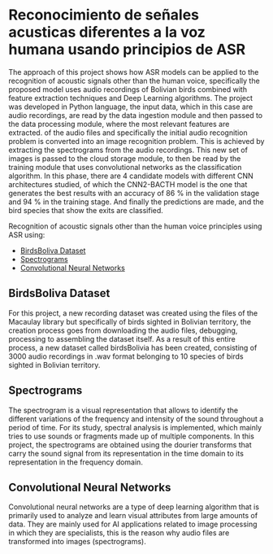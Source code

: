 # Reconocimiento de señales acusticas diferentes a la voz humana usando principios de ASR


The approach of this project shows how ASR models can be applied to the recognition of acoustic signals other than the human voice, specifically the proposed model uses audio recordings of
Bolivian birds combined with feature extraction techniques and Deep Learning algorithms. The project was developed in Python language, the input data, which in this case are audio recordings,
are read by the data ingestion module and then passed to the data processing module, where the most relevant features are extracted. of the audio files and specifically the initial audio recognition problem is converted into an image recognition problem. This is achieved by extracting the spectrograms from the audio recordings. This new set of images is passed to the cloud storage module, to then be read by the training module that uses convolutional networks as the classification algorithm. In this phase, there are 4 candidate models with different CNN architectures studied, of which the CNN2-BACTH model is the one that generates the best results with an accuracy of 86 % in the validation stage and 94 % in the training stage. And finally the predictions are made, and the bird species that show the exits are classified.

Recognition of acoustic signals other than the human voice principles using ASR using:

- [BirdsBoliva Dataset](#birdsBolivia)
- [Spectrograms](#Spectrograms)
- [Convolutional Neural Networks](#CNN)


## BirdsBoliva Dataset

For this project, a new recording dataset was created using the files of the Macaulay library but specifically of birds sighted in Bolivian territory, the creation process goes from downloading the audio files, debugging, processing to assembling the dataset itself.  As a result of this entire process, a new dataset called birdsBolivia has been created, consisting of 3000 audio recordings in .wav format belonging to 10 species of birds sighted in Bolivian territory.

## Spectrograms

The spectrogram is a visual representation that allows to identify the different variations of the frequency and intensity of the sound throughout a period of time. For its study, spectral analysis is implemented, which mainly tries to use sounds or fragments made up of multiple components.
In this project, the spectrograms are obtained using the dourier transforms that carry the sound signal from its representation in the time domain to its representation in the frequency domain.
 

## Convolutional Neural Networks

Convolutional neural networks are a type of deep learning algorithm that is primarily used to analyze and learn visual attributes from large amounts of data. They are mainly used for AI applications related to image processing in which they are specialists, this is the reason why audio files are transformed into images (spectrograms).

<!--
## Licencia

La última sección de un archivo README de alta calidad es la licencia. Esto permite que otros desarrolladores sepan lo que pueden y no pueden hacer con su proyecto. Si necesita ayuda para elegir una licencia, consulte [https://choosealicense.com/](https://choosealicense.com/).

---

🏆 Las secciones anteriores son lo mínimo indispensable y su proyecto determinará finalmente el contenido de este documento. También puede considerar agregar las siguientes secciones.

## Insignias

![badmath](https://img.shields.io/github/languages/top/nielsenjared/badmath)

Las insignias en sí mismas no son necesarias, pero demuestran un crédito callejero. Las insignias permiten a otros desarrolladores saber que usted sabe lo que está haciendo. Eche un vistazo a las insignias presentadas por [shields.io](https://shields.io/). Es posible que no comprenda lo que todas ellas representan ahora, pero lo comprenderá con el tiempo.

## Funciones

Si su proyecto tiene muchas funciones, enumérelas aquí.

## Cómo contribuir

Si creó una aplicación o paquete, y desea que otros desarrolladores contribuyan con ella, puede incluir directrices sobre cómo hacerlo. El [Pacto de colaboradores](https://www.contributor-covenant.org/) es un estándar de la industria, pero siempre puede redactar el suyo si lo prefiere.

## Pruebas

Vaya un paso más allá y escriba pruebas para su aplicación. Luego, proporcione ejemplos sobre cómo ejecutarlas aquí.
 -->

